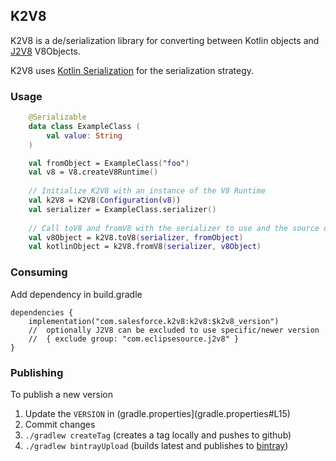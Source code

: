 ## K2V8

K2V8 is a de/serialization library for converting between Kotlin objects and [J2V8](https://github.com/eclipsesource/J2V8) V8Objects.

K2V8 uses [Kotlin Serialization](https://github.com/Kotlin/kotlinx.serialization) for the serialization strategy.

### Usage

```kotlin
    @Serializable
    data class ExampleClass (
        val value: String
    )

    val fromObject = ExampleClass("foo")
    val v8 = V8.createV8Runtime()
    
    // Initialize K2V8 with an instance of the V8 Runtime
    val k2V8 = K2V8(Configuration(v8))
    val serializer = ExampleClass.serializer()
    
    // Call toV8 and fromV8 with the serializer to use and the source object
    val v8Object = k2V8.toV8(serializer, fromObject)
    val kotlinObject = k2V8.fromV8(serializer, v8Object)
```

### Consuming
Add dependency in build.gradle
```
dependencies {
    implementation("com.salesforce.k2v8:k2v8:$k2v8_version")
    //  optionally J2V8 can be excluded to use specific/newer version
    //  { exclude group: "com.eclipsesource.j2v8" }
}
```

### Publishing

To publish a new version

1. Update the `VERSION` in (gradle.properties](gradle.properties#L15)
2. Commit changes
3. `./gradlew createTag` (creates a tag locally and pushes to github)
4. `./gradlew bintrayUpload` (builds latest and publishes to [bintray](https://bintray.com/beta/#/salesforce-mobile/android/k2v8))